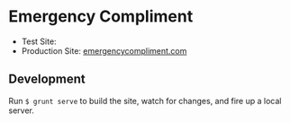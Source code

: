 Emergency Compliment
===

* Test Site:
* Production Site: [emergencycompliment.com](http://emergencycompliment.com)

Development
---

Run `$ grunt serve` to build the site, watch for changes, and fire up a local server.
